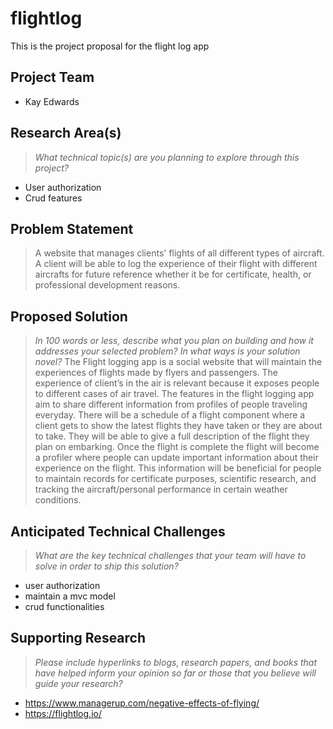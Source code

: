 # flightlog
This is the project proposal for the flight log app

## Project Team
* Kay Edwards  
## Research Area(s)
> _What technical topic(s) are you planning to explore through this project?_
* User authorization
* Crud features 

## Problem Statement
> A website that manages clients' flights of all different types of aircraft. A client will be able to log the experience of their flight with different aircrafts for future reference whether it be for certificate, health, or professional development reasons. 
## Proposed Solution
> _In 100 words or less, describe what you plan on building and how it addresses your selected problem? In what ways is your solution novel?_
The Flight logging app is a social website that will maintain the experiences of flights made by flyers and passengers. The experience of client’s in the air is relevant because it exposes people to different cases of air travel. The features in the flight logging app aim to share different information from profiles of people traveling everyday. There will be a schedule of a flight component where a client gets to show the latest flights they have taken or they are about to take. They will be able to give a full description of the flight they plan on embarking. Once the flight is complete the flight will become a profiler where people can update important information about their experience on the flight. This information will be beneficial for people to maintain records for certificate purposes, scientific research, and tracking the aircraft/personal performance in certain weather conditions.  


## Anticipated Technical Challenges
> _What are the key technical challenges that your team will have to solve in order to ship this solution?_
* user authorization
* maintain a mvc model
* crud functionalities

## Supporting Research
> _Please include hyperlinks to blogs, research papers, and books that have helped inform your opinion so far or those that you believe will guide your research?_
* https://www.managerup.com/negative-effects-of-flying/
* https://flightlog.io/
